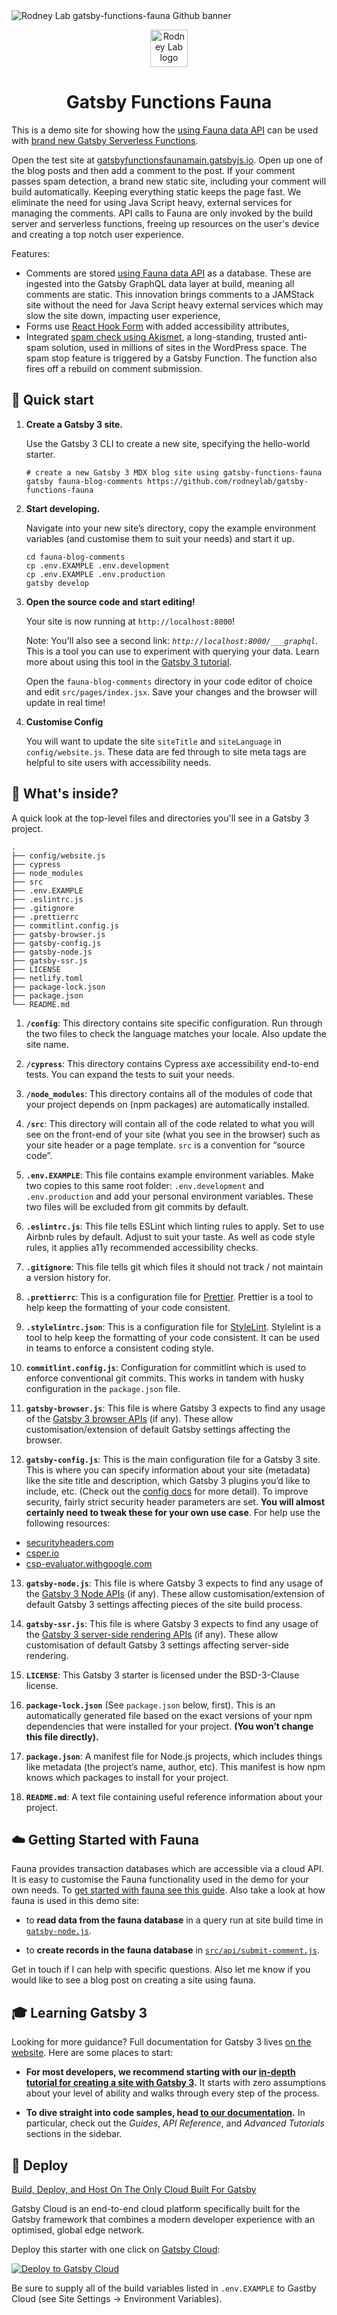 <picture>
  <source srcset="./images/rodneylab-github-gatsby-functions-fauna.avif" type="image/avif">
  <source srcset="./images/rodneylab-github-gatsby-functions-fauna.webp" type="image/webp">
  <img src="./images/rodneylab-github-gatsby-functions-fauna.png" alt="Rodney Lab gatsby-functions-fauna Github banner">
</picture>

<p align="center">
  <a aria-label="Open Rodney Lab site" href="https://rodneylab.com" rel="nofollow noopener noreferrer">
    <img alt="Rodney Lab logo" src="https://rodneylab.com/assets/icon.png" width="60" />
  </a>
</p>
<h1 align="center">
  Gatsby Functions Fauna
</h1>

This is a demo site for showing how the <a aria-label="Open the fauna website" href="https://fauna.com/">using Fauna data API</a> can be used with <a aria-label="Learn about Gatsby Functions" href="https://www.gatsbyjs.com/functions/">brand new Gatsby Serverless Functions</a>.

Open the test site at <a aria-label="OPen demo site" href="https://gatsbyfunctionsfaunamain.gatsbyjs.io/">gatsbyfunctionsfaunamain.gatsbyjs.io</a>. Open up one of the blog posts and then add a comment to the post. If your comment passes spam detection, a brand new static site, including your comment will build automatically. Keeping everything static keeps the page fast. We eliminate the need for using Java Script heavy, external services for managing the comments. API calls to Fauna are only invoked by the build server and serverless functions, freeing up resources on the user's device and creating a top notch user experience.

Features:

- Comments are stored <a aria-label="Open the fauna website" href="https://fauna.com/">using Fauna data API</a> as a database.  These are ingested into the Gatsby GraphQL data layer at build, meaning all comments are static.  This innovation brings comments to a JAMStack site without the need for Java Script heavy external services which may slow the site down, impacting user experience,
- Forms use <a aria-label="Meet React Hook Form" href="https://react-hook-form.com/">React Hook Form</a> with added accessibility attributes,
- Integrated <a aria-label="Learn more about Akismet" href="https://akismet.com/">spam check using Akismet</a>, a long-standing, trusted anti-spam solution, used in millions of sites in the WordPress space.  The spam stop feature is triggered by a Gatsby Function.  The function also fires off a rebuild on comment submission.

## 🚀 Quick start

1.  **Create a Gatsby 3 site.**

    Use the Gatsby 3 CLI to create a new site, specifying the hello-world starter.

    ```shell
    # create a new Gatsby 3 MDX blog site using gatsby-functions-fauna
    gatsby fauna-blog-comments https://github.com/rodneylab/gatsby-functions-fauna
    ```

1.  **Start developing.**

    Navigate into your new site’s directory, copy the example environment variables (and customise them to suit your needs) and start it up.

    ```shell
    cd fauna-blog-comments
    cp .env.EXAMPLE .env.development
    cp .env.EXAMPLE .env.production
    gatsby develop
    ```

1.  **Open the source code and start editing!**

    Your site is now running at `http://localhost:8000`!

    Note: You'll also see a second link: _`http://localhost:8000/___graphql`_. This is a tool you can use to experiment with querying your data. Learn more about using this tool in the [Gatsby 3 tutorial](https://www.gatsbyjs.com/tutorial/part-five/#introducing-graphiql).

    Open the `fauna-blog-comments` directory in your code editor of choice and edit `src/pages/index.jsx`. Save your changes and the browser will update in real time!

4.  **Customise Config**

    You will want to update the site `siteTitle` and `siteLanguage` in `config/website.js`.  These data are fed through to site meta tags are helpful to site users with accessibility needs.

## 🧐 What's inside?

A quick look at the top-level files and directories you'll see in a Gatsby 3 project.

    .
    ├── config/website.js
    ├── cypress
    ├── node_modules
    ├── src
    ├── .env.EXAMPLE
    ├── .eslintrc.js
    ├── .gitignore
    ├── .prettierrc
    ├── commitlint.config.js
    ├── gatsby-browser.js
    ├── gatsby-config.js
    ├── gatsby-node.js
    ├── gatsby-ssr.js
    ├── LICENSE
    ├── netlify.toml
    ├── package-lock.json
    ├── package.json
    └── README.md

1.  **`/config`**: This directory contains site specific configuration.  Run through the two files to check the language matches your locale.  Also update the site name.

1.  **`/cypress`**: This directory contains Cypress axe accessibility end-to-end tests.  You can expand the tests to suit your needs.

2.  **`/node_modules`**: This directory contains all of the modules of code that your project depends on (npm packages) are automatically installed.

3.  **`/src`**: This directory will contain all of the code related to what you will see on the front-end of your site (what you see in the browser) such as your site header or a page template. `src` is a convention for “source code”.

4.  **`.env.EXAMPLE`**: This file contains example environment variables.  Make two copies to this same root folder: `.env.development` and `.env.production` and add your personal environment variables.  These two files will be excluded from git commits by default.

5.  **`.eslintrc.js`**: This file tells ESLint which linting rules to apply.  Set to use Airbnb rules by default.  Adjust to suit your taste.  As well as code style rules, it applies a11y recommended accessibility checks.

6.  **`.gitignore`**: This file tells git which files it should not track / not maintain a version history for.

7.  **`.prettierrc`**: This is a configuration file for [Prettier](https://prettier.io/). Prettier is a tool to help keep the formatting of your code consistent.

8.  **`.stylelintrc.json`**: This is a configuration file for [StyleLint](https://stylelint.io/). Stylelint is a tool to help keep the formatting of your code consistent.  It can be used in teams to enforce a consistent coding style.

9.  **`commitlint.config.js`**: Configuration for commitlint which is used to enforce conventional git commits.  This works in tandem with husky configuration in the `package.json` file.

11.  **`gatsby-browser.js`**: This file is where Gatsby 3 expects to find any usage of the [Gatsby 3 browser APIs](https://www.gatsbyjs.com/docs/browser-apis/) (if any). These allow customisation/extension of default Gatsby settings affecting the browser.

12.  **`gatsby-config.js`**: This is the main configuration file for a Gatsby 3 site. This is where you can specify information about your site (metadata) like the site title and description, which Gatsby 3 plugins you’d like to include, etc. (Check out the [config docs](https://www.gatsbyjs.com/docs/gatsby-config/) for more detail).  To improve security, fairly strict security header parameters are set.  **You will almost certainly need to tweak these for your own use case**. For help use the following resources:

- <a aria-label="See security heading ratings and tips" href="https://securityheaders.com/" target="_blank" rel="nofollow noopener noreferrer">securityheaders.com</a>
- <a aria-label="See security heading tips" href="https://csper.io/"  target="_blank" rel="nofollow noopener noreferrer">csper.io</a>
- <a aria-label="Open the Google C S P evaluator tool" href="https://csp-evaluator.withgoogle.com/" target="_blank" rel="nofollow noopener noreferrer">csp-evaluator.withgoogle.com</a>

13.  **`gatsby-node.js`**: This file is where Gatsby 3 expects to find any usage of the [Gatsby&nbsp;3 Node APIs](https://www.gatsbyjs.com/docs/node-apis/) (if any). These allow customisation/extension of default Gatsby 3 settings affecting pieces of the site build process.

14.  **`gatsby-ssr.js`**: This file is where Gatsby 3 expects to find any usage of the [Gatsby&nbsp;3 server-side rendering APIs](https://www.gatsbyjs.com/docs/ssr-apis/) (if any). These allow customisation of default Gatsby 3 settings affecting server-side rendering.

15.  **`LICENSE`**: This Gatsby 3 starter is licensed under the BSD-3-Clause license.

17. **`package-lock.json`** (See `package.json` below, first). This is an automatically generated file based on the exact versions of your npm dependencies that were installed for your project. **(You won’t change this file directly).**

18. **`package.json`**: A manifest file for Node.js projects, which includes things like metadata (the project’s name, author, etc). This manifest is how npm knows which packages to install for your project.

19. **`README.md`**: A text file containing useful reference information about your project.

## ☁️ Getting Started with Fauna

Fauna provides transaction databases which are accessible via a cloud API.  It is easy to customise the Fauna functionality used in the demo for your own needs.  To <a aria-label="Open Fauna documentation" href="https://docs.fauna.com/fauna/current/drivers/javascript">get started with fauna see this guide</a>.  Also take a look at how fauna is used in this demo site:

- to **read data from the fauna database** in a query run at site build time in <a href="Jump to the gatsby-node.js file" href="https://github.com/rodneylab/gatsby-functions-fauna/blob/main/gatsby-node.js">`gatsby-node.js`</a>.

- to **create records in the fauna database** in <a aria-labe="Jump to the submit-commetn.js file" href="https://github.com/rodneylab/gatsby-functions-fauna/blob/main/src/api/submit-comment.js">`src/api/submit-comment.js`</a>.

Get in touch if I can help with specific questions.  Also let me know if you would like to see a blog post on creating a site using fauna.

## 🎓 Learning Gatsby 3

Looking for more guidance? Full documentation for Gatsby 3 lives [on the website](https://www.gatsbyjs.com/). Here are some places to start:

- **For most developers, we recommend starting with our [in-depth tutorial for creating a site with Gatsby 3](https://www.gatsbyjs.com/tutorial/).** It starts with zero assumptions about your level of ability and walks through every step of the process.

- **To dive straight into code samples, head [to our documentation](https://www.gatsbyjs.com/docs/).** In particular, check out the _Guides_, _API Reference_, and _Advanced Tutorials_ sections in the sidebar.

## 💫 Deploy

[Build, Deploy, and Host On The Only Cloud Built For Gatsby](https://www.gatsbyjs.com/cloud/)

Gatsby Cloud is an end-to-end cloud platform specifically built for the Gatsby framework that combines a modern developer experience with an optimised, global edge network.


Deploy this starter with one click on [Gatsby Cloud](https://www.gatsbyjs.com/dashboard/deploynow?url=https://github.com/rodneylab/gatsby-functions-fauna):

[<img src="https://www.gatsbyjs.com/deploynow.svg" alt="Deploy to Gatsby Cloud">](https://www.gatsbyjs.com/dashboard/deploynow?url=https://github.com/rodneylab/gatsby-functions-fauna)

Be sure to supply all of the build variables listed in `.env.EXAMPLE` to Gastby Cloud (see Site Settings -> Environment Variables).